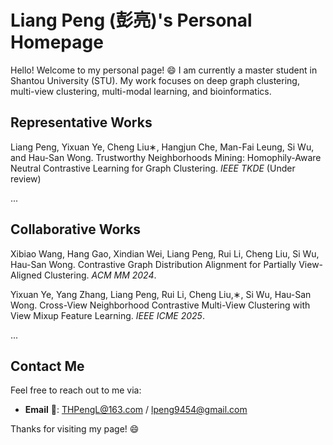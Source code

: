 # Liang Peng (彭亮)'s Personal Homepage

Hello! Welcome to my personal page! 😄 I am currently a master student in Shantou University (STU). My work focuses on deep graph clustering, multi-view clustering, multi-modal learning, and bioinformatics.


## Representative Works

Liang Peng, Yixuan Ye, Cheng Liu∗, Hangjun Che, Man-Fai Leung, Si Wu, and Hau-San Wong. Trustworthy Neighborhoods Mining: Homophily-Aware Neutral Contrastive Learning for Graph Clustering. *IEEE TKDE* (Under review)

...

## Collaborative Works

Xibiao Wang, Hang Gao, Xindian Wei, Liang Peng, Rui Li, Cheng Liu, Si Wu, Hau-San Wong. Contrastive Graph Distribution Alignment for Partially View-Aligned Clustering. *ACM MM 2024*.

Yixuan Ye, Yang Zhang, Liang Peng, Rui Li, Cheng Liu,∗, Si Wu, Hau-San Wong. Cross-View Neighborhood Contrastive Multi-View Clustering with View Mixup Feature Learning. *IEEE ICME 2025*.

...

## Contact Me

Feel free to reach out to me via:

- **Email** &#x1F4E7;: THPengL@163.com / lpeng9454@gmail.com


Thanks for visiting my page! 😄
